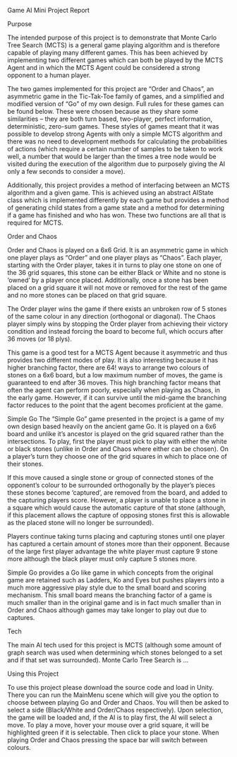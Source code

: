 Game AI Mini Project Report

Purpose

The intended purpose of this project is to demonstrate that Monte Carlo Tree Search (MCTS) is a general game playing algorithm and is therefore capable of playing many different games. This has been achieved by implementing two different games which can both be played by the MCTS Agent and in which the MCTS Agent could be considered a strong opponent to a human player. 

The two games implemented for this project are “Order and Chaos”, an asymmetric game in the Tic-Tak-Toe family of games, and a simplified and modified version of “Go” of my own design. Full rules for these games can be found below.  These were chosen because as they share some similarities – they are both turn based, two-player, perfect information, deterministic, zero-sum games. These styles of games meant that it was possible to develop strong Agents with only a simple MCTS algorithm and there was no need to development methods for calculating the probabilities of actions (which require a certain number of samples to be taken to work well, a number that would be larger than the times a tree node would be visited during the execution of the algorithm due to purposely giving the AI only a few seconds to consider a move). 

Additionally, this project provides a method of interfacing between an MCTS algorithm and a given game. This is achieved using an abstract AIState class which is implemented differently by each game but provides a method of generating child states from a game state and a method for determining if a game has finished and who has won. These two functions are all that is required for MCTS.  

Order and Chaos

Order and Chaos is played on a 6x6 Grid. It is an asymmetric game in which one player plays as “Order” and one player plays as “Chaos”. Each player, starting with the Order player, takes it in turns to play one stone on one of the 36 grid squares, this stone can be either Black or White and no stone is ‘owned’ by a player once placed. Additionally, once a stone has been placed on a grid square it will not move or removed for the rest of the game and no more stones can be placed on that grid square. 

The Order player wins the game if there exists an unbroken row of 5 stones of the same colour in any direction (orthogonal or diagonal). The Chaos player simply wins by stopping the Order player from achieving their victory condition and instead forcing the board to become full, which occurs after 36 moves (or 18 plys). 

This game is a good test for a MCTS Agent because it asymmetric and thus provides two different modes of play. It is also interesting because it has higher branching factor, there are 64! ways to arrange two colours of stones on a 6x6 board, but a low maximum number of moves, the game is guaranteed to end after 36 moves. This high branching factor means that often the agent can perform poorly, especially when playing as Chaos, in the early game. However, if it can survive until the mid-game the branching factor reduces to the point that the agent becomes proficient at the game. 

Simple Go
The “Simple Go” game presented in the project is a game of my own design based heavily on the ancient game Go. It is played on a 6x6 board and unlike it’s ancestor is played on the grid squared rather than the intersections.  To play, first the player must pick to play with either the white or black stones (unlike in Order and Chaos where either can be chosen). On a player’s turn they choose one of the grid squares in which to place one of their stones. 

If this move caused a single stone or group of connected stones of the opponent’s colour to be surrounded orthogonally by the player’s pieces these stones become ‘captured’, are removed from the board, and added to the capturing players score. However, a player is unable to place a stone in a square which would cause the automatic capture of that stone (although, if this placement allows the capture of opposing stones first this is allowable as the placed stone will no longer be surrounded). 

Players continue taking turns placing and capturing stones until one player has captured a certain amount of stones more than their opponent. Because of the large first player advantage the white player must capture 9 stone more although the black player must only capture 5 stones more. 

Simple Go provides a Go like game in which concepts from the original game are retained such as Ladders, Ko and Eyes but pushes players into a much more aggressive play style due to the small board and scoring mechanism. This small board means the branching factor of a game is much smaller than in the original game and is in fact much smaller than in Order and Chaos although games may take longer to play out due to captures. 

Tech

The main AI tech used for this project is MCTS (although some amount of graph search was used when determining which stones belonged to a set and if that set was surrounded). Monte Carlo Tree Search is  …

Using this Project

To use this project please download the source code and load in Unity. There you can run the MainMenu scene which will give you the option to choose between playing Go and Order and Chaos. You will then be asked to select a side (Black/White and Order/Chaos respectively). Upon selection, the game will be loaded and, if the AI is to play first, the AI will select a move. To play a move, hover your mouse over a grid square, it will be highlighted green if it is selectable. Then click to place your stone. When playing Order and Chaos pressing the space bar will switch between colours.
